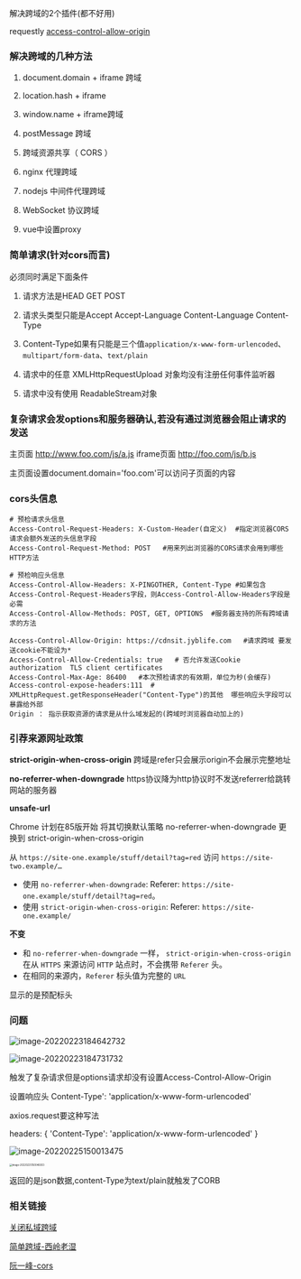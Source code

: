 解决跨域的2个插件(都不好用)

requestly    [access-control-allow-origin](https://chrome.google.com/webstore/detail/allow-cors-access-control/lhobafahddgcelffkeicbaginigeejlf/related?hl=en-US)





### 解决跨域的几种方法

1. document.domain + iframe 跨域

2. location.hash + iframe

3. window.name + iframe跨域

4. postMessage 跨域

5. 跨域资源共享（ CORS ）

6. nginx 代理跨域

7. nodejs 中间件代理跨域

8. WebSocket 协议跨域
9. vue中设置proxy



### 简单请求(针对cors而言)

必须同时满足下面条件

1. 请求方法是HEAD GET POST

2. 请求头类型只能是Accept Accept-Language Content-Language Content-Type

3. Content-Type如果有只能是三个值`application/x-www-form-urlencoded`、`multipart/form-data`、`text/plain`
4. 请求中的任意 XMLHttpRequestUpload 对象均没有注册任何事件监听器
5. 请求中没有使用 ReadableStream对象



### 复杂请求会发options和服务器确认,若没有通过浏览器会阻止请求的发送

主页面   http://www.foo.com/js/a.js  iframe页面  http://foo.com/js/b.js

主页面设置document.domain='foo.com'可以访问子页面的内容



### cors头信息

```shell
# 预检请求头信息
Access-Control-Request-Headers: X-Custom-Header(自定义)  #指定浏览器CORS请求会额外发送的头信息字段
Access-Control-Request-Method: POST   #用来列出浏览器的CORS请求会用到哪些HTTP方法

# 预检响应头信息
Access-Control-Allow-Headers: X-PINGOTHER, Content-Type #如果包含Access-Control-Request-Headers字段，则Access-Control-Allow-Headers字段是必需
Access-Control-Allow-Methods: POST, GET, OPTIONS  #服务器支持的所有跨域请求的方法

Access-Control-Allow-Origin: https://cdnsit.jyblife.com   #请求跨域 要发送cookie不能设为*
Access-Control-Allow-Credentials: true   # 否允许发送Cookie  authorization  TLS client certificates
Access-Control-Max-Age: 86400   #本次预检请求的有效期，单位为秒(会缓存)
Access-control-expose-headers:111  # XMLHttpRequest.getResponseHeader("Content-Type")的其他  哪些响应头字段可以暴露给外部
Origin ： 指示获取资源的请求是从什么域发起的(跨域时浏览器自动加上的)
```

### 引荐来源网址政策

**strict-origin-when-cross-origin** 跨域是refer只会展示origin不会展示完整地址

**no-referrer-when-downgrade**    https协议降为http协议时不发送referrer给跳转网站的服务器

**unsafe-url**  



Chrome 计划在85版开始 将其切换默认策略 no-referrer-when-downgrade 更换到 strict-origin-when-cross-origin



从 `https://site-one.example/stuff/detail?tag=red` 访问 `https://site-two.example/…`

- 使用 `no-referrer-when-downgrade`: Referer: `https://site-one.example/stuff/detail?tag=red`。
- 使用 `strict-origin-when-cross-origin`: Referer: `https://site-one.example/`

**不变**

- 和 `no-referrer-when-downgrade` 一样， `strict-origin-when-cross-origin` 在从 `HTTPS` 来源访问 `HTTP` 站点时，不会携带 `Referer` 头。
- 在相同的来源内，`Referer` 标头值为完整的 `URL`

显示的是预配标头





### 问题

![image-20220223184642732](https://image.zhuyuanzheng1.top/image-20220223184642732.png)

![image-20220223184731732](https://image.zhuyuanzheng1.top/image-20220223184731732.png)

触发了复杂请求但是options请求却没有设置Access-Control-Allow-Origin

设置响应头 Content-Type': 'application/x-www-form-urlencoded'

axios.request要这种写法

headers: {
          'Content-Type': 'application/x-www-form-urlencoded'
        }





![image-20220225150013475](https://image.zhuyuanzheng1.top/image-20220225150013475.png)

<img src="https://image.zhuyuanzheng1.top/image-20220225150046003.png" alt="image-20220225150046003" style="zoom:30%;" />

返回的是json数据,content-Type为text/plain就触发了CORB








### 相关链接

[关闭私域跨域](https://zhuanlan.zhihu.com/p/414533145)

[简单跨域-西岭老湿](https://zhuanlan.zhihu.com/p/53996160)

[阮一峰-cors](https://www.ruanyifeng.com/blog/2016/04/cors.html)
